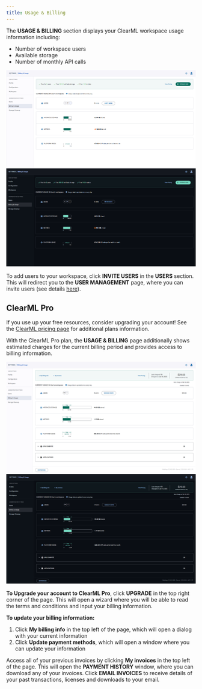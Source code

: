 ```yaml
---
title: Usage & Billing
---
```


The **USAGE & BILLING** section displays your ClearML workspace usage information including: 
* Number of workspace users
* Available storage
* Number of monthly API calls  

![Billing and Usage free](../../img/settings_billing_usage_free.png#light-mode-only)
![Billing and Usage free](../../img/settings_billing_usage_free_dark.png#dark-mode-only)

To add users to your workspace, click **INVITE USERS** in the **USERS** section. This will redirect you to the 
**USER MANAGEMENT** page, where you can invite users (see details [here](webapp_settings_users.md#inviting-new-teammates)).

## ClearML Pro 

If you use up your free resources, consider upgrading your account! See the [ClearML pricing page](https://clear.ml/pricing/) 
for additional plans information.

With the ClearML Pro plan, the **USAGE & BILLING** page additionally shows estimated charges for the current billing 
period and provides access to billing information.

![Billing and Usage pro](../../img/settings_billing_usage.png#light-mode-only)
![Billing and Usage pro](../../img/settings_billing_usage_dark.png#dark-mode-only)

**To Upgrade your account to ClearML Pro**, click **UPGRADE** in the top right corner of the page. This will open a 
wizard where you will be able to read the terms and conditions and input your billing information. 

**To update your billing information:**
1. Click **My billing info** in the top left of the page, which will open a dialog with your current information
1. Click **Update payment methods**, which will open a window where you can update your information

Access all of your previous invoices by clicking **My invoices** in the top left of the page. This will open the 
**PAYMENT HISTORY** window, where you can download any of your invoices. Click **EMAIL INVOICES** to receive details of 
your past transactions, licenses and downloads to your email.
